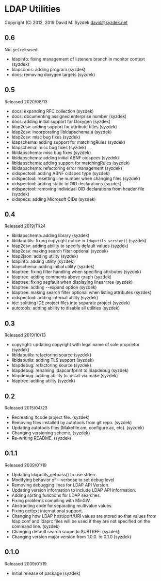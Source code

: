 
LDAP Utilities
==============

Copyright (C) 2012, 2019 David M. Syzdek <david@syzdek.net>

0.6
---
  Not yet released.
  - ldapinfo: fixing management of listeners branch in monitor context (syzdek)
  - ldapconns: adding program (syzdek)
  - docs: removing doxygen targets (syzdek)

0.5
---
  Released 2020/08/13
  - docs: expanding RFC collection (syzdek)
  - docs: documenting assigned enterprise number (syzdek)
  - docs: adding initial support for Doxygen (syzdek)
  - ldap2csv: adding support for attribute titles (syzdek)
  - ldap2csv: incorporating libldapschema.a (syzdek)
  - ldap2csv: misc bug fixes (syzdek)
  - ldapschema: adding support for matchingRules (syzdek)
  - ldapschema: misc bug fixes (syzdek)
  - libldapschema: misc bug fixes (syzdek)
  - libldapschema: adding initial ABNF oidspecs (syzdek)
  - libldapschema: adding support for matchingRules (syzdek)
  - libldapschema: refactoring error management (syzdek)
  - oidspectool: adding ABNF oidspec type (syzdek)
  - oidspectool: resetting line number when changing files (syzdek)
  - oidspectool: adding static to OID declarations (syzdek)
  - oidspectool: removing individual OID declarations from header file (syzdek)
  - oidspecs: adding Microsoft OIDs (syzdek)

0.4
---
  Released 2019/11/24
  - libldapschema: adding library (syzdek)
  - libldaputils: fixing copyright notice in `ldaputils_version()` (syzdek)
  - ldap2csv: adding ability to specify default values (syzdek)
  - ldap2csv: making search filter optional (syzdek)
  - ldap2json: adding utility (syzdek)
  - ldapinfo: adding utility (syzdek)
  - ldapschema: adding initial utility (syzdek)
  - ldaptree: fixing filter handling when specifing attributes (syzdek)
  - ldaptree: adding comments above graph (syzdek)
  - ldaptree: fixing segfault when displaying linear tree (syzdek)
  - ldaptree: adding --expand option (syzdek)
  - ldaptree: making search filter optional when listing attributes (syzdek)
  - oidspectool: adding internal utility (syzdek)
  - ide: splitting IDE project files into separate project (syzdek)
  - autotools: adding ability to disable all utilities (syzdek)

0.3
---
   Released 2019/10/13
   - copyright: updating copyright with legal name of sole proprietor (syzdek)
   - libldaputils: refactoring source (syzdek)
   - libldaputils: adding TLS support (syzdek)
   - ldapdebug: refactoring source (syzdek)
   - ldapdebug: renaming ldapconfprint to ldapdebug (syzdek)
   - ldapdebug: adding ability to install via make (syzdek)
   - ldaptree: adding utility (syzdek)

0.2
---
   Released 2015/04/23
   - Recreating Xcode project file. (syzdek)
   - Removing files installed by autotools from git repo. (syzdek)
   - Updating autotools files (Makefile.am, configure.ac, etc). (syzdek)
   - Changing versioning scheme. (syzdek)
   - Re-writing README. (syzdek)

0.1.1
-----
   Released 2009/01/19
   - Updating ldaputils_getpass() to use stderr.
   - Modifying behavior of --verbose to set debug level
   - Removing debugging lines for LDAP API Version.
   - Updating version information to include LDAP API information.
   - Adding sorting functions for LDAP searches.
   - Fixing problems compiling with MinGW.
   - Abstracting code for separating multivalue values.
   - Fixing gettext international support.
   - Changing how LDAP host/port/URI values are stored so that values
     from ldap.conf and ldaprc files will be used if they are not
     specified on the command line. (syzdek)
   - Changing default search scope to SUBTREE. (syzdek)
   - Changing version major version from 1.0.0. to 0.1.0 (syzdek)

0.1.0
-----
   Released 2009/01/19.
   - initial release of package (syzdek)

